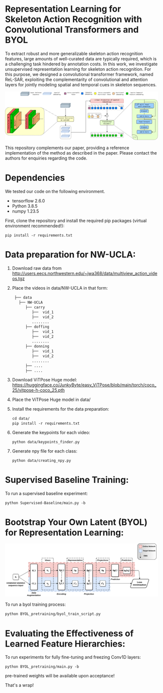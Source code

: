 # Representation Learning for Skeleton Action Recognition with Convolutional Transformers and BYOL



To extract robust and more generalizable skeleton action recognition features, large amounts of well-curated data are typically required, which is a challenging task hindered by annotation costs. In this work, we investigate unsupervised representation learning for skeleton action recognition. For this purpose, we designed a convolutional transformer framework, named ReL-SAR, exploiting the complementarity of convolutional and attention layers for jointly modeling spatial and temporal cues in skeleton sequences.

![alt text](https://github.com/SafwenNaimi/Representation-Learning-for-Skeleton-Action-Recognition-with-Convolutional-Transformers-and-BYOL/blob/main/fig2.png)

This repository complements our paper, providing a reference implementation of the method as described in the paper. Please contact the authors for enquiries regarding the code.

# Dependencies
We tested our code on the following environment.

* tensorflow 2.6.0
* Python 3.8.5
* numpy 1.23.5

First, clone the repository and install the required pip packages (virtual environment recommended!):

    pip install -r requirements.txt

# Data preparation for NW-UCLA:
1. Download raw data from http://users.eecs.northwestern.edu/~jwa368/data/multiview_action_videos.tgz
2. Place the videos in data/NW-UCLA in that form:

        ├── data
          ├── NW-UCLA
             ├── carry
                ├──  vid_1
                ├──  vid_2
                ........
             ├── doffing
                ├──  vid_1
                ├──  vid_2
                ........
             ├── donning
                ├──  vid_1
                ├──  vid_2
                ........
             ├── ....
             ├── ....
   
4. Download ViTPose Huge model: https://huggingface.co/JunkyByte/easy_ViTPose/blob/main/torch/coco_25/vitpose-h-coco_25.pth
5. Place the ViTPose Huge model in data/
6. Install the requirements for the data preparation:
   
       cd data/       
       pip install -r requirements.txt
7. Generate the keypoints for each video:
    
       python data/keypoints_finder.py
8. Generate npy file for each class:

       python data/creating_npy.py     

# Supervised Baseline Training:
To run a supervised baseline experiment:

    python Supervised-Baseline/main.py -b 
    
# Bootstrap Your Own Latent (BYOL) for Representation Learning:
![alt text](https://github.com/SafwenNaimi/Representation-Learning-for-Skeleton-Action-Recognition-with-Convolutional-Transformers-and-BYOL/blob/main/fig4.png)


To run a byol training process:

    python BYOL_pretraining/byol_train_script.py      

# Evaluating the Effectiveness of Learned Feature Hierarchies:
To run experiments for fully fine-tuning and freezing Conv1D layers:

    python BYOL_pretraining/main.py -b

pre-trained weights will be available upon acceptance!

That's a wrap!


